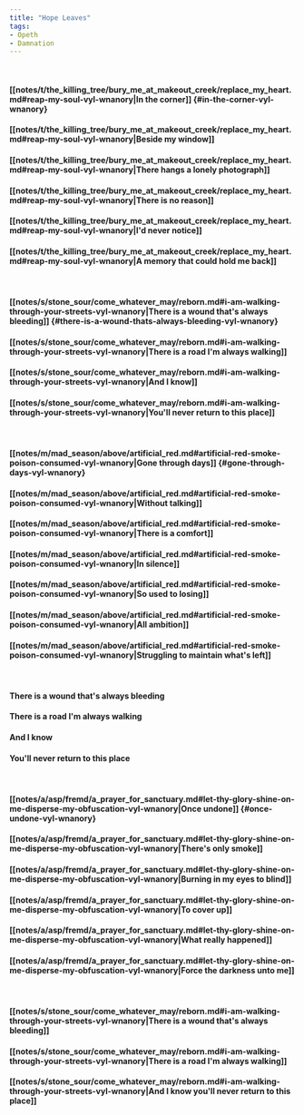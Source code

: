 ```yaml
---
title: "Hope Leaves"
tags:
- Opeth
- Damnation
---
```

&nbsp;
#### [[notes/t/the_killing_tree/bury_me_at_makeout_creek/replace_my_heart.md#reap-my-soul-vyl-wnanory|In the corner]] {#in-the-corner-vyl-wnanory}
#### [[notes/t/the_killing_tree/bury_me_at_makeout_creek/replace_my_heart.md#reap-my-soul-vyl-wnanory|Beside my window]]
#### [[notes/t/the_killing_tree/bury_me_at_makeout_creek/replace_my_heart.md#reap-my-soul-vyl-wnanory|There hangs a lonely photograph]]
#### [[notes/t/the_killing_tree/bury_me_at_makeout_creek/replace_my_heart.md#reap-my-soul-vyl-wnanory|There is no reason]]
#### [[notes/t/the_killing_tree/bury_me_at_makeout_creek/replace_my_heart.md#reap-my-soul-vyl-wnanory|I'd never notice]]
#### [[notes/t/the_killing_tree/bury_me_at_makeout_creek/replace_my_heart.md#reap-my-soul-vyl-wnanory|A memory that could hold me back]]
&nbsp;
#### [[notes/s/stone_sour/come_whatever_may/reborn.md#i-am-walking-through-your-streets-vyl-wnanory|There is a wound that's always bleeding]] {#there-is-a-wound-thats-always-bleeding-vyl-wnanory}
#### [[notes/s/stone_sour/come_whatever_may/reborn.md#i-am-walking-through-your-streets-vyl-wnanory|There is a road I'm always walking]]
#### [[notes/s/stone_sour/come_whatever_may/reborn.md#i-am-walking-through-your-streets-vyl-wnanory|And I know]]
#### [[notes/s/stone_sour/come_whatever_may/reborn.md#i-am-walking-through-your-streets-vyl-wnanory|You'll never return to this place]]
&nbsp;
#### [[notes/m/mad_season/above/artificial_red.md#artificial-red-smoke-poison-consumed-vyl-wnanory|Gone through days]] {#gone-through-days-vyl-wnanory}
#### [[notes/m/mad_season/above/artificial_red.md#artificial-red-smoke-poison-consumed-vyl-wnanory|Without talking]]
#### [[notes/m/mad_season/above/artificial_red.md#artificial-red-smoke-poison-consumed-vyl-wnanory|There is a comfort]]
#### [[notes/m/mad_season/above/artificial_red.md#artificial-red-smoke-poison-consumed-vyl-wnanory|In silence]]
#### [[notes/m/mad_season/above/artificial_red.md#artificial-red-smoke-poison-consumed-vyl-wnanory|So used to losing]]
#### [[notes/m/mad_season/above/artificial_red.md#artificial-red-smoke-poison-consumed-vyl-wnanory|All ambition]]
#### [[notes/m/mad_season/above/artificial_red.md#artificial-red-smoke-poison-consumed-vyl-wnanory|Struggling to maintain what's left]]
&nbsp;
#### There is a wound that's always bleeding
#### There is a road I'm always walking
#### And I know
#### You'll never return to this place
&nbsp;
#### [[notes/a/asp/fremd/a_prayer_for_sanctuary.md#let-thy-glory-shine-on-me-disperse-my-obfuscation-vyl-wnanory|Once undone]] {#once-undone-vyl-wnanory}
#### [[notes/a/asp/fremd/a_prayer_for_sanctuary.md#let-thy-glory-shine-on-me-disperse-my-obfuscation-vyl-wnanory|There's only smoke]]
#### [[notes/a/asp/fremd/a_prayer_for_sanctuary.md#let-thy-glory-shine-on-me-disperse-my-obfuscation-vyl-wnanory|Burning in my eyes to blind]]
#### [[notes/a/asp/fremd/a_prayer_for_sanctuary.md#let-thy-glory-shine-on-me-disperse-my-obfuscation-vyl-wnanory|To cover up]]
#### [[notes/a/asp/fremd/a_prayer_for_sanctuary.md#let-thy-glory-shine-on-me-disperse-my-obfuscation-vyl-wnanory|What really happened]]
#### [[notes/a/asp/fremd/a_prayer_for_sanctuary.md#let-thy-glory-shine-on-me-disperse-my-obfuscation-vyl-wnanory|Force the darkness unto me]]
&nbsp;
#### [[notes/s/stone_sour/come_whatever_may/reborn.md#i-am-walking-through-your-streets-vyl-wnanory|There is a wound that's always bleeding]]
#### [[notes/s/stone_sour/come_whatever_may/reborn.md#i-am-walking-through-your-streets-vyl-wnanory|There is a road I'm always walking]]
#### [[notes/s/stone_sour/come_whatever_may/reborn.md#i-am-walking-through-your-streets-vyl-wnanory|And I know you'll never return to this place]]
